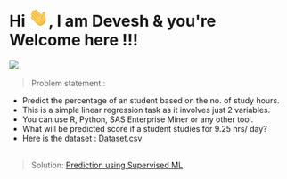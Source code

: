 <h1 align="left">Hi <img src="https://github.com/demaria11/Spark_Projects/blob/main/Hi.gif" width="35px">, I am Devesh & you're Welcome here !!! </h1>


<img height="27" src="https://img.shields.io/badge/Prediction using Supervised ML -Level  Beginner-blue.svg?&style=for-the-badge&logo=TheSparksFoundation&logoColor=red" />
<br>

> Problem statement :
- Predict the percentage of an student based on the no. of study hours. <br>
- This is a simple linear regression task as it involves just 2 variables.<br>
- You can use R, Python, SAS Enterprise Miner or any other tool.<br>
- What will be predicted score if a student studies for 9.25 hrs/ day? <br>
- Here is the dataset :
<a href="https://github.com/demaria11/Spark_Projects/blob/main/Prediction%20using%20Supervised%20ML/student_scores.csv">Dataset.csv</a><br><br>

> Solution:
<a href="https://github.com/demaria11/Spark_Projects/blob/main/Prediction%20using%20Supervised%20ML/Task_01.ipynb"> Prediction using Supervised ML</a>

<!--Demo:
<a href="lol">Prediction using Supervised ML</a>
